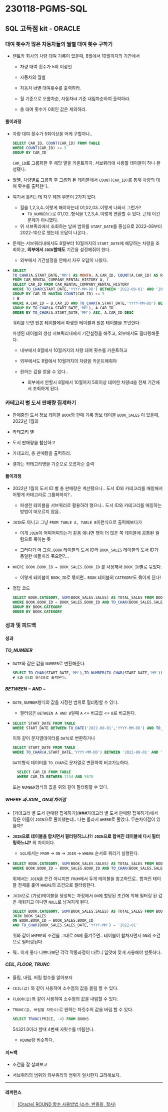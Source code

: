 # 230118-PGMS-SQL

## SQL 고득점 kit - ORACLE

### 대여 횟수가 많은 자동차들의 월별 대여 횟수 구하기

- 렌트카 회사의 차량 대여 기록이 있을때, 8월에서 10월까지의 기간에서 
  
  - 차량 대여 횟수가 5회 이상인 
  
  - 자동차의 월별 
  
  - 자동차 id별 대여횟수를 출력하라. 
  
  - 월 기준으로 오름차순, 자동차id 기준 내림차순하여 출력하라.
  
  - 총 대여 횟수가 0회인 값은 제외하라.

#### 풀이과정

- 차량 대여 횟수가 5회이상을 어케 구할까나..
  
  ```sql
  SELECT CAR_ID, COUNT(CAR_ID) FROM TABLE
  WHERE COUNT(CAR_ID) >= 5
  GROUP BY CAR_ID
  ```
  
  `CAR_ID`로 그룹화한 후 해당 열을 카운트하자. 서브쿼리에 사용할 테이블이 하나 완성됐다.

- 월별, 차량별로 그룹화 후 그룹화 된 테이블에서 `COUNT(CAR_ID)`를 통해 차량의 대여 횟수를 출력한다.

- 여기서 틀리는데 자꾸 헤맨 부분이 2가지 있다.
  
  - 월을 1,2,3,4..이렇게 해야하는데 01,02,03..이렇게 나와서 그런가?
    - `TO_NUMBER()`로 01,02..형식을 1,2,3,4..이렇게 변환할 수 있다. 근데 이건 문제가 아니였다.
  - 위 서브쿼리에서 조회하는 날짜 범위를 `START_DATE`를 중심으로 2022-08부터 2022-10으로 했는데 오답이 나온다..

- 문제는 서브쿼리내에서도 8월부터 10월까지의 `START_DATE`에 해당하는 차량을 조회하고, **외부에서 `JOIN`할때도** 기간을 설정해줘야 한다.
  
  - 외부에서 기간설정을 안해서 자꾸 오답이 나왔다.

- ```sql
  SELECT
  TO_CHAR(A.START_DATE,'MM') AS MONTH, A.CAR_ID, COUNT(A.CAR_ID) AS RECORDS 
  FROM CAR_RENTAL_COMPANY_RENTAL_HISTORY A, (
  SELECT CAR_ID FROM CAR_RENTAL_COMPANY_RENTAL_HISTORY
  WHERE TO_CHAR(START_DATE,'YYYY-MM-DD') BETWEEN '2022-08-01' AND '2022-10-31'
  GROUP BY CAR_ID HAVING COUNT(CAR_ID) >= 5
  ) B 
  WHERE A.CAR_ID = B.CAR_ID AND TO_CHAR(A.START_DATE,'YYYY-MM-DD') BETWEEN '2022-08-01' AND '2022-10-31'
  GROUP BY TO_CHAR(A.START_DATE,'MM'), A.CAR_ID
  ORDER BY TO_CHAR(A.START_DATE,'MM') ASC, A.CAR_ID DESC
  ```
  
  쿼리를 보면 원본 테이블에서 파생한 테이블과 원본 테이블을 조인한다.
  
  파생된 테이블의 생성 서브쿼리내에서 기간설정을 해주고, 외부에서도 필터링해준다.
  
  - 내부에서 8월에서 10월까지의 차량 대여 횟수를 카운트하고
  
  - 외부에서도 8월에서 10월까지의 차량을 카운트해줘야
  
  - 원하는 값을 얻을 수 있다..
    
    - 외부에서 안할시 8월에서 10월까지 5회이상 대여한 차량id을 전체 기간에서 조회하게 된다.

### 카테고리 별 도서 판매량 집계하기

- 판매중인 도서 정보 테이블 `BOOK`와 판매 기록 정보 테이블 `BOOK_SALES`  이 있을때, 2022년 1월의 

- 카테고리 별 

- 도서 판매량을 합산하고 

- 카테고리, 총 판매량을 출력하라.

- 결과는 카테고리명을 기준으로 오름차순 출력

#### 풀이과정

- 2022년 1월의 도서 ID 별 총 판매량은 계산됐으나.. 도서 ID와 카테고리를 매칭해서 어떻게 카테고리로 그룹화하지?..
  
  - 파생한 테이블을 서브쿼리로 활용하려 했으나.. 도서 ID와 카테고리를 매칭하는 방법이 떠오르지 않음..

- `JOIN`도 아니고 그냥 `FROM TABLE A, TABLE B`이런식으로 출력해보다가 
  
  - 이게 `JOIN`이 어찌어찌되는거 같음 왜냐면 행이 더 많은 쪽 테이블에 공통된 컬럼으로 묶이는 듯
  
  - 그러다가 어 그럼..`BOOK` 테이블의 도서 ID와 `BOOK_SALES` 테이블의 도서 ID가 동일한 애들끼리 묶으면?...

- `WHERE BOOK.BOOK_ID = BOOK_SALES.BOOK_ID` 를 사용해서 `BOOK_ID`별로 묶었다.
  
  - 이렇게 테이블이 `BOOK_ID`로 묶이면.. `BOOK` 테이블의 `CATEGORY`도 묶이게 된다!

- 정답 코드
  
  ```sql
  SELECT BOOK.CATEGORY, SUM(BOOK_SALES.SALES) AS TOTAL_SALES FROM BOOK, BOOK_SALES
  WHERE BOOK.BOOK_ID = BOOK_SALES.BOOK_ID AND TO_CHAR(BOOK_SALES.SALES_DATE,'YYYY-MM') = '2022-01' 
  GROUP BY BOOK.CATEGORY
  ORDER BY BOOK.CATEGORY
  ```

### 성과 및 피드백

#### 성과

##### TO_NUMBER

- `DATE`와 같은 값을 `NUMBER`로 변환해준다.
  
  ```sql
  SELECT TO_CHAR(START_DATE,'MM'),TO_NUMBER(TO_CHAR(START_DATE,'MM')) FROM TABLE
  # 8과 08의 형식으로 출력된다.
  ```

##### BETWEEN \~ AND \~

- `DATE`, `NUMBER`형식의 값을 지정한 범위로 필터링할 수 있다.
  
  - 필터링은 `BETWEEN A AND B`일때 `A` <= 비교값 <= `B`로 비교된다.

- ```sql
  SELECT START_DATE FROM TABLE
  WHERE START_DATE BETWEEN TO_DATE('2022-08-01','YYYY-MM-DD') AND TO_DATE('2022-10-31','YYYY-MM-DD')
  ```
  
  이와 같이 문자열데이터를 `DATE`로 변환하거나
  
  ```sql
  SELECT START_DATE FROM TABLE
  WHERE TO_CHAR(A.START_DATE,'YYYY-MM-DD') BETWEEN '2022-08-01' AND '2022-10-31'
  ```
  
  `DATE`형식 데이터를 `TO_CHAR`로 문자열로 변환하여 비교가능하다.
  
  ```sql
    SELECT CAR_ID FROM TABLE
    WHERE CAR_ID BETWEEN 1234 AND 5678
  ```
  
  또는 `NUMBER`형식의 값을 위와 같이 필터링할 수 있다.

##### WHERE 과 JOIN _ ON의 차이점

- [카테고리 별 도서 판매량 집계하기](###카테고리 별 도서 판매량 집계하기)에서 많은 이들이 `JOIN`으로 풀이했는데.. 나는 몰라서 `WHERE`로 풀었다. 무슨차이점이 있을까?

- **`JOIN`으로 테이블을 합치면서 필터링하느냐?**/ **`JOIN`으로 합쳐진 테이블에 다시 필터링하느냐?** 의 차이이다.
  
  - `SQL`에서는 `FROM` -> `ON` -> `JOIN` -> `WHERE` 순서로 쿼리가 실행된다.

- ```sql
  SELECT BOOK.CATEGORY, SUM(BOOK_SALES.SALES) AS TOTAL_SALES FROM BOOK, BOOK_SALES
  WHERE BOOK.BOOK_ID = BOOK_SALES.BOOK_ID AND TO_CHAR(BOOK_SALES.SALES_DATE,'YYYY-MM') = '2022-01' 
  ```
  
  위에서는 `JOIN`을 쓴건 아니지만 `FROM`에서 두개 테이블을 참고하므로.. 합쳐진 테이블 전체를 훑어 `WHERE`의 조건으로 필터링한다.

- `JOIN`으로 (가상)테이블을 생성되는 과정에서 `ON`에 할당된 조건에 의해 필터링 된 값은 채워지고 아니면 `NULL`로 남겨지게 된다.
  
  ```sql
  SELECT BOOK.CATEGORY, SUM(BOOK_SALES.SALES) AS TOTAL_SALES FROM BOOK
  JOIN BOOK_SALES
  ON BOOK.BOOK_ID = BOOK_SALES.BOOK_ID
  AND TO_CHAR(BOOK_SALES.SALES_DATE,'YYYY-MM') = '2022-01'
  ```
  
  위와 같이 `WHERE`의 조건을 그대로 `ON`에 옮겨주면.. 테이블이 합쳐지면서 `ON`의 조건으로 필터링된다.

- 뭐.. 이게 좋다 나쁘다보단 각각 작동과정이 다르니 입맛에 맞게 사용해야 할듯하다.

##### CEIL, FLOOR, TRUNC

- 올림, 내림, 버림 함수를 알아보자

- `CEIL(값)` 와 같이 사용하여 소수점의 값을 올림 할 수 있다.

- `FLOOR(값)`와 같이 사용하여 소수점의 값을 내림할 수 있다.

- `TRUNC(값, 버림할 자릿수)`로 원하는 자릿수의 값을 버림 할 수 있다.
  
  ```sql
  SELECT TRUNC(PRICE, -4) FROM BOOKS
  ```
  
  54321.0이라 할때 4번째 자릿수를 버림한다.
  
  - `ROUND`랑 비슷하다.

#### 피드백

- 조건을 잘 살펴보고

- 서브쿼리의 범위와 외부쿼리의 범위가 일치한지 고려해보자.

---

#### 레퍼런스

> [[Oracle] ROUND 함수 사용방법 (소수, 반올림, 절사)](https://gent.tistory.com/241)
